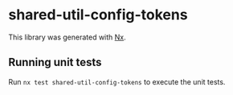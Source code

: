 # shared-util-config-tokens

This library was generated with [Nx](https://nx.dev).

## Running unit tests

Run `nx test shared-util-config-tokens` to execute the unit tests.
